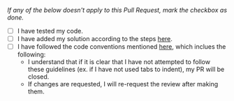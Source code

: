 _If any of the below doesn't apply to this Pull Request, mark the checkbox as done._

- [ ] I have tested my code.
- [ ] I have added my solution according to the steps [here](https://usaco.guide/general/adding-solution#steps).
- [ ] I have followed the code conventions mentioned [here](https://usaco.guide/general/adding-solution/#code-conventions), which inclues the following: 
  - I understand that if it is clear that I have not attempted to follow these guidelines (ex. if I have not used tabs to indent), my PR will be closed.
  - If changes are requested, I will re-request the review after making them.
